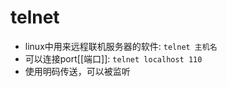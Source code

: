 # telnet

- linux中用来远程联机服务器的软件: `telnet 主机名`
- 可以连接port[[端口]]: `telnet localhost 110`
- 使用明码传送，可以被监听